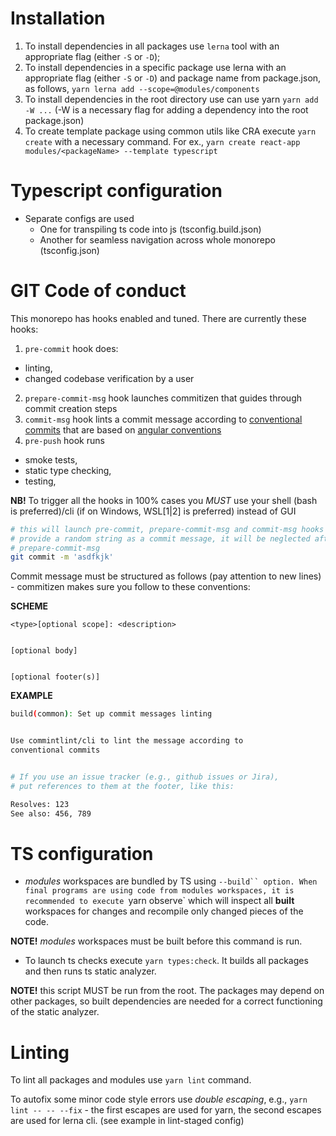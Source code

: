 # Installation

1. To install dependencies in all packages use `lerna` tool with an appropriate
flag (either `-S` or `-D`);
2. To install dependencies in a specific package use lerna with an appropriate
flag (either `-S` or `-D`) and package name from package.json, as follows,
`yarn lerna add --scope=@modules/components`
3. To install dependencies in the root directory use can use yarn
`yarn add -W ...` (-W is a necessary flag for adding a dependency 
into the root package.json)
4. To create template package using common utils like CRA execute 
`yarn create` with a necessary command. For ex.,
`yarn create react-app modules/<packageName> --template typescript`

# Typescript configuration
- Separate configs are used
  - One for transpiling ts code into js (tsconfig.build.json)
  - Another for seamless navigation across whole monorepo (tsconfig.json)

# GIT Code of conduct

This monorepo has hooks enabled and tuned. There are currently these hooks:
1. `pre-commit` hook does:
  - linting, 
  - changed codebase verification by a user
2. `prepare-commit-msg` hook launches commitizen that guides through 
commit creation steps
3. `commit-msg` hook lints a commit message
according to [conventional commits](https://www.conventionalcommits.org/en/v1.0.0/)
that are based on
[angular conventions](https://github.com/angular/angular/blob/22b96b9/CONTRIBUTING.md#type)
4. `pre-push` hook runs
  - smoke tests,
  - static type checking,
  - testing,

**NB!** To trigger all the hooks in 100% cases you *MUST* use
your shell (bash is preferred)/cli (if on Windows, WSL[1|2] is preferred) 
instead of GUI

```sh
# this will launch pre-commit, prepare-commit-msg and commit-msg hooks
# provide a random string as a commit message, it will be neglected after 
# prepare-commit-msg
git commit -m 'asdfkjk'
```

Commit message must be structured as follows (pay attention to new lines) -
commitizen makes sure you follow to these conventions:


**SCHEME**
```
<type>[optional scope]: <description>


[optional body]


[optional footer(s)]
```


**EXAMPLE**
```sh
build(common): Set up commit messages linting


Use commintlint/cli to lint the message according to
conventional commits 


# If you use an issue tracker (e.g., github issues or Jira),
# put references to them at the footer, like this:

Resolves: 123
See also: 456, 789
```

# TS configuration

- *modules* workspaces are bundled by TS using `--build`` option.
When final programs are using code from modules workspaces, it is recommended to
execute `yarn observe` which will inspect all **built** workspaces for changes 
and recompile only changed pieces of the code.


**NOTE!** *modules* workspaces must be built before this command is run.


- To launch ts checks execute `yarn types:check`. It builds all packages
and then runs ts static analyzer.


**NOTE!** this script MUST be run from the root. The packages may depend on 
other packages, so built dependencies are needed for a correct functioning of
the static analyzer.



# Linting

To lint all packages and modules use `yarn lint` command.


To autofix some minor code style errors use *double escaping*, 
e.g., `yarn lint -- -- --fix` - the first escapes are used for yarn,
the second escapes are used for lerna cli. (see example in lint-staged config)


